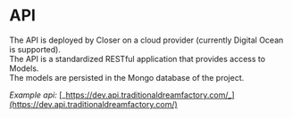 # API

The API is deployed by Closer on a cloud provider (currently Digital Ocean is supported).\
The API is a standardized RESTful application that provides access to Models.\
The models are persisted in the Mongo database of the project.



_Example api:_ [_https://dev.api.traditionaldreamfactory.com/_](https://dev.api.traditionaldreamfactory.com/)
